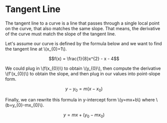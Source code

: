 # Tangent Line

The tangent line to a curve is a line that passes through a single local point on the curve, that also matches the same slope. That means, the derivative of the curve must match the slope of the tangent line.

Let's assume our curve is defined by the formula below and we want to find the tangent line at \\\(x_{0}=1\\\).

$$f(x) = \frac{1}{8}x^{2} - x - 4$$

We could plug in \\\(f(x_{0})\\\) to obtain \\\(y_{0}\\\), then compute the derivative \\\(f'(x_{0})\\\) to obtain the slope, and then plug in our values into point-slope form.

$$y-y_{0}=m(x-x_{0})$$

Finally, we can rewrite this formula in y-intercept form \\\(y=mx+b\\\) where \\\(b=y_{0}-mx_{0}\\\).

$$y=mx+(y_{0}-mx_{0})$$